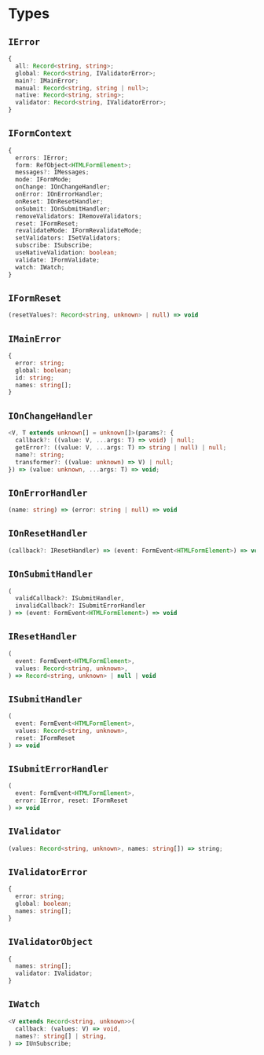 # Types

## `IError`

```ts
{
  all: Record<string, string>;
  global: Record<string, IValidatorError>;
  main?: IMainError;
  manual: Record<string, string | null>;
  native: Record<string, string>;
  validator: Record<string, IValidatorError>;
}
```

## `IFormContext`

```ts
{
  errors: IError;
  form: RefObject<HTMLFormElement>;
  messages?: IMessages;
  mode: IFormMode;
  onChange: IOnChangeHandler;
  onError: IOnErrorHandler;
  onReset: IOnResetHandler;
  onSubmit: IOnSubmitHandler;
  removeValidators: IRemoveValidators;
  reset: IFormReset;
  revalidateMode: IFormRevalidateMode;
  setValidators: ISetValidators;
  subscribe: ISubscribe;
  useNativeValidation: boolean;
  validate: IFormValidate;
  watch: IWatch;
}
```

## `IFormReset`

```ts
(resetValues?: Record<string, unknown> | null) => void
```

## `IMainError`

```ts
{
  error: string;
  global: boolean;
  id: string;
  names: string[];
}
```

## `IOnChangeHandler`

```ts
<V, T extends unknown[] = unknown[]>(params?: {
  callback?: ((value: V, ...args: T) => void) | null;
  getError?: ((value: V, ...args: T) => string | null) | null;
  name?: string;
  transformer?: ((value: unknown) => V) | null;
}) => (value: unknown, ...args: T) => void;
```

## `IOnErrorHandler`

```ts
(name: string) => (error: string | null) => void
```

## `IOnResetHandler`

```ts
(callback?: IResetHandler) => (event: FormEvent<HTMLFormElement>) => void
```

## `IOnSubmitHandler`

```ts
(
  validCallback?: ISubmitHandler,
  invalidCallback?: ISubmitErrorHandler
) => (event: FormEvent<HTMLFormElement>) => void
```

## `IResetHandler`

```ts
(
  event: FormEvent<HTMLFormElement>,
  values: Record<string, unknown>,
) => Record<string, unknown> | null | void
```

## `ISubmitHandler`

```ts
(
  event: FormEvent<HTMLFormElement>,
  values: Record<string, unknown>,
  reset: IFormReset
) => void
```

## `ISubmitErrorHandler`

```ts
(
  event: FormEvent<HTMLFormElement>,
  error: IError, reset: IFormReset
) => void
```

## `IValidator`

```ts
(values: Record<string, unknown>, names: string[]) => string;
```

## `IValidatorError`

```ts
{
  error: string;
  global: boolean;
  names: string[];
}
```

## `IValidatorObject`

```ts
{
  names: string[];
  validator: IValidator;
}
```

## `IWatch`

```ts
<V extends Record<string, unknown>>(
  callback: (values: V) => void,
  names?: string[] | string,
) => IUnSubscribe;
```
